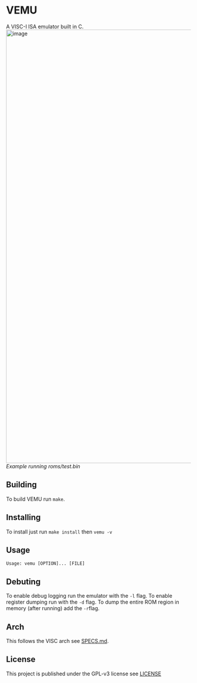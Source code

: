 # VEMU
A VISC-I ISA emulator built in C. 
<img width="1179" alt="image" src="https://github.com/KevinAlavik/VEMU/assets/95900603/ca3768db-27ef-434d-bfa4-bf69c5f6c4a7">
*Example running roms/test.bin*

## Building
To build VEMU run `make`.

## Installing
To install just run `make install` then `vemu -v`

## Usage
`Usage: vemu [OPTION]... [FILE]`

## Debuting
To enable debug logging run the emulator with the `-l` flag. To enable register dumping run with the `-d` flag. To dump the entire ROM region in memory (after running) add the `-r`flag.

## Arch
This follows the VISC arch see [SPECS.md](SPECS.md).

## License
This project is published under the GPL-v3 license see [LICENSE](LICENSE)
